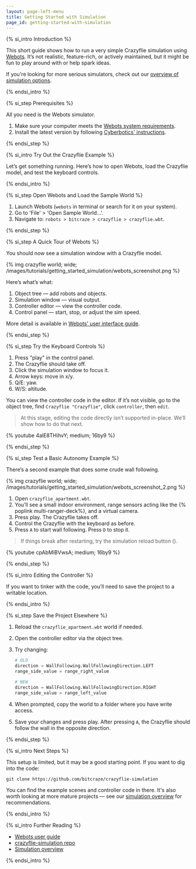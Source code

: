```yaml
---
layout: page-left-menu
title: Getting Started with Simulation
page_id: getting-started-with-simulation
---
```


{% si_intro Introduction %}

This short guide shows how to run a very simple Crazyflie simulation using [Webots](https://cyberbotics.com/). It’s not realistic, feature-rich, or actively maintained, but it might be fun to play around with or help spark ideas.

If you're looking for more serious simulators, check out our [overview of simulation options](/development/external-projects/#crazyflie-simulators).

{% endsi_intro %}

{% si_step Prerequisites %}

All you need is the Webots simulator.

1. Make sure your computer meets the [Webots system requirements](https://cyberbotics.com/doc/guide/system-requirements).
2. Install the latest version by following [Cyberbotics' instructions](https://cyberbotics.com/doc/guide/installing-webots).

{% endsi_step %}

{% si_intro Try Out the Crazyflie Example %}

Let’s get something running. Here’s how to open Webots, load the Crazyflie model, and test the keyboard controls.

{% endsi_intro %}

{% si_step Open Webots and Load the Sample World %}

1. Launch Webots (`webots` in terminal or search for it on your system).
2. Go to 'File' > 'Open Sample World...'.
3. Navigate to: `robots > bitcraze > crazyflie > crazyflie.wbt`.

{% endsi_step %}

{% si_step A Quick Tour of Webots %}

You should now see a simulation window with a Crazyflie model.

{% img crazyflie world; wide; /images/tutorials/getting_started_simulation/webots_screenshot.png %}

Here’s what’s what:
1. Object tree — add robots and objects.
2. Simulation window — visual output.
3. Controller editor — view the controller code.
4. Control panel — start, stop, or adjust the sim speed.

More detail is available in [Webots' user interface guide](https://cyberbotics.com/doc/guide/the-user-interface).

{% endsi_step %}

{% si_step Try the Keyboard Controls %}

1. Press "play" in the control panel.
2. The Crazyflie should take off.
3. Click the simulation window to focus it.
4. Arrow keys: move in x/y.
5. Q/E: yaw.
6. W/S: altitude.

You can view the controller code in the editor. If it’s not visible, go to the object tree, find `Crazyflie "Crazyflie"`, click `controller`, then `edit`.

> At this stage, editing the code directly isn’t supported in-place. We’ll show how to do that next.

{% youtube 4alE8THihvY; medium; 16by9 %}

{% endsi_step %}

{% si_step Test a Basic Autonomy Example %}

There’s a second example that does some crude wall following.

{% img crazyflie world; wide; /images/tutorials/getting_started_simulation/webots_screenshot_2.png %}

1. Open `crazyflie_apartment.wbt`.
2. You’ll see a small indoor environment, range sensors acting like the {% poplink multi-ranger-deck%}, and a virtual camera.
3. Press play. The Crazyflie takes off.
4. Control the Crazyflie with the keyboard as before.
5. Press `A` to start wall following. Press `D` to stop it.

> If things break after restarting, try the simulation reload button (<i class="fa-solid fa-arrows-rotate"></i>).

{% youtube cpAbMiBVwsA; medium; 16by9 %}

{% endsi_step %}

{% si_intro Editing the Controller %}

If you want to tinker with the code, you’ll need to save the project to a writable location.

{% endsi_intro %}

{% si_step Save the Project Elsewhere %}

1. Reload the `crazyflie_apartment.wbt` world if needed.
2. Open the controller editor via the object tree.
3. Try changing:

    ```python
    # OLD
    direction = WallFollowing.WallFollowingDirection.LEFT
    range_side_value = range_right_value

    # NEW
    direction = WallFollowing.WallFollowingDirection.RIGHT
    range_side_value = range_left_value
    ```

4. When prompted, copy the world to a folder where you have write access.
5. Save your changes and press play. After pressing `A`, the Crazyflie should follow the wall in the opposite direction.

{% endsi_step %}

{% si_intro Next Steps %}

This setup is limited, but it may be a good starting point. If you want to dig into the code:

```
git clone https://github.com/bitcraze/crazyflie-simulation
```


You can find the example scenes and controller code in there. It's also worth looking at more mature projects — see our [simulation overview](/development/external-projects/#crazyflie-simulators) for recommendations.

{% endsi_intro %}

{% si_intro Further Reading %}

* [Webots user guide](https://cyberbotics.com/doc/guide/)
* [crazyflie-simulation repo](https://github.com/bitcraze/crazyflie-simulation)
* [Simulation overview](/development/external-projects/#crazyflie-simulators)

{% endsi_intro %}

